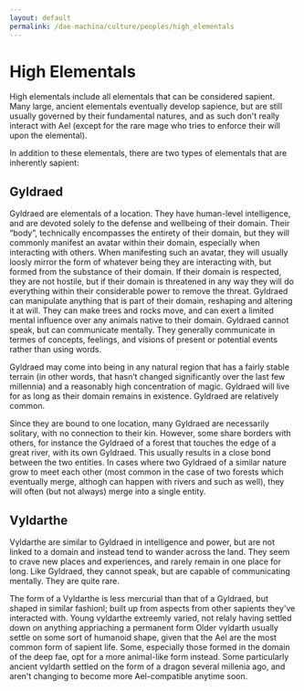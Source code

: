 ```yaml
---
layout: default
permalink: /dae-machina/culture/peoples/high_elementals
---
```


# High Elementals

High elementals include all elementals that can be considered sapient.
Many large, ancient elementals eventually develop sapience, but are still usually governed by their fundamental natures, and as such don't really interact with Ael (except for the rare mage who tries to enforce their will upon the elemental).

In addition to these elementals, there are two types of elementals that are inherently sapient: 

## Gyldraed

Gyldraed are elementals of a location. They have human-level intelligence, and are devoted solely to the defense and wellbeing of their domain. 
Their “body”, technically encompasses the entirety of their domain, but they will commonly manifest an avatar within their domain, especially when interacting with others. 
When manifesting such an avatar, they will usually loosly mirror the form of whatever being they are interacting with, but formed from the substance of their domain.
If their domain is respected, they are not hostile, but if their domain is threatened in any way they will do everything within their considerable power to remove the threat. 
Gyldraed can manipulate anything that is part of their domain, reshaping and altering it at will. They can make trees and rocks move, and can exert a limited mental influence 
over any animals native to their domain. Gyldraed cannot speak, but can communicate mentally. They generally communicate in termes of concepts, feelings, and visions of present 
or potential events rather than using words.

Gyldraed may come into being in any natural region that has a fairly stable terrain (in other words, that hasn’t changed significantly over the last few millennia) and a reasonably high concentration of magic. 
Gyldraed will live for as long as their domain remains in existence. Gyldraed are relatively common.

Since they are bound to one location, many Gyldraed are necessarily solitary, with no connection to their kin. However, some share borders with others, 
for instance the Gyldraed of a forest that touches the edge of a great river, with its own Gyldraed. This usually results in a close bond between the two entities.
In cases where two Gyldraed of a similar nature grow to meet each other (most common in the case of two forests which eventually merge, althogh can happen with rivers and such as well), they will often (but not always)
merge into a single entity.

## Vyldarthe

Vyldarthe are similar to Gyldraed in intelligence and power, but are not linked to a domain and instead tend to wander across the land. They seem to crave new places and experiences, 
and rarely remain in one place for long. Like Gyldraed, they cannot speak, but are capable of communicating mentally. They are quite rare.

The form of a Vyldarthe is less mercurial than that of a Gyldraed, but shaped in similar fashionl; built up from aspects from other sapients they've interacted with.
Young vyldarthe extreemly varied, not relaly having settled down on anything appriaching a permanent form
Older vyldarth usually settle on some sort of humanoid shape, given that the Ael are the most common form of sapient life. Some, especially those formed in the domain of the deep fae, opt for a more animal-like form instead.
Some particularly ancient vyldarth settled on the form of a dragon several millenia ago, and aren't changing to become more Ael-compatible anytime soon. 